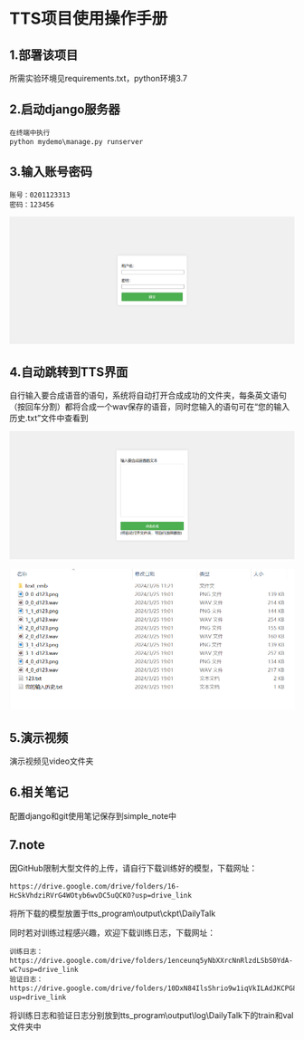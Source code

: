 # TTS项目使用操作手册

## 1.部署该项目

所需实验环境见requirements.txt，python环境3.7

## 2.启动django服务器

```
在终端中执行
python mydemo\manage.py runserver
```

## 3.输入账号密码

```
账号：0201123313
密码：123456
```

![image-20240326113652521](.\pictures\image-20240326113652521.png)

## 4.自动跳转到TTS界面

自行输入要合成语音的语句，系统将自动打开合成成功的文件夹，每条英文语句（按回车分割）都将合成一个wav保存的语音，同时您输入的语句可在“您的输入历史.txt”文件中查看到

![image-20240326113716941](.\pictures\image-20240326113716941.png)

![image-20240326113750868](.\pictures\image-20240326113750868.png)

## 5.演示视频

演示视频见video文件夹

## 6.相关笔记

配置django和git使用笔记保存到simple_note中

## 7.note

因GitHub限制大型文件的上传，请自行下载训练好的模型，下载网址：

```
https://drive.google.com/drive/folders/16-HcSkVhdziRVrG4WOtyb6wvDC5uQCKO?usp=drive_link
```

将所下载的模型放置于tts_program\output\ckpt\DailyTalk

同时若对训练过程感兴趣，欢迎下载训练日志，下载网址：

```
训练日志：https://drive.google.com/drive/folders/1enceunq5yNbXXrcNnRlzdLSbS0YdA-wC?usp=drive_link
验证日志：https://drive.google.com/drive/folders/10DxN84IlsShrio9w1iqVkILAdJKCPG8v?usp=drive_link
```

将训练日志和验证日志分别放到tts_program\output\log\DailyTalk下的train和val文件夹中